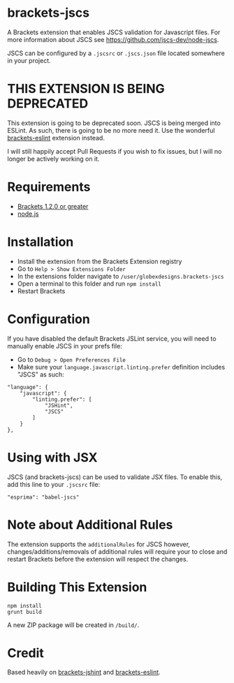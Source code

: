 brackets-jscs
=================

A Brackets extension that enables JSCS validation for Javascript files. For more information about JSCS see <https://github.com/jscs-dev/node-jscs>.

JSCS can be configured by a `.jscsrc` or `.jscs.json` file located somewhere in your project.

THIS EXTENSION IS BEING DEPRECATED
=====

This extension is going to be deprecated soon. JSCS is being merged into ESLint. As such, there is going to be no more need it. Use the wonderful [brackets-eslint](https://github.com/zaggino/brackets-eslint) extension instead.

I will still happily accept Pull Requests if you wish to fix issues, but I will no longer be actively working on it.

Requirements
=====

- [Brackets 1.2.0 or greater](http://brackets.io/)
- [node.js](https://nodejs.org/download/)

Installation
=====

- Install the extension from the Brackets Extension registry
- Go to `Help > Show Extensions Folder`
- In the extensions folder navigate to `/user/globexdesigns.brackets-jscs`
- Open a terminal to this folder and run `npm install`
- Restart Brackets

Configuration
=====

If you have disabled the default Brackets JSLint service, you will need to manually enable JSCS in your prefs file:

- Go to `Debug > Open Preferences File`
- Make sure your `language.javascript.linting.prefer` definition includes "JSCS" as such:

```
"language": {
	"javascript": {
		"linting.prefer": [
			"JSHint",
			"JSCS"
		]
	}
},
```

Using with JSX
=====

JSCS (and brackets-jscs) can be used to validate JSX files. To enable this, add this line to your `.jscsrc` file:

```
"esprima": "babel-jscs"
```

Note about Additional Rules
=====

The extension supports the `additionalRules` for JSCS however, changes/additions/removals of additional rules will require your to close and restart Brackets before the extension will respect the changes.

Building This Extension
=====

```
npm install
grunt build
```

A new ZIP package will be created in `/build/`.

Credit
=====

Based heavily on [brackets-jshint](https://github.com/cfjedimaster/brackets-jshint/) and [brackets-eslint](https://github.com/zaggino/brackets-eslint).
